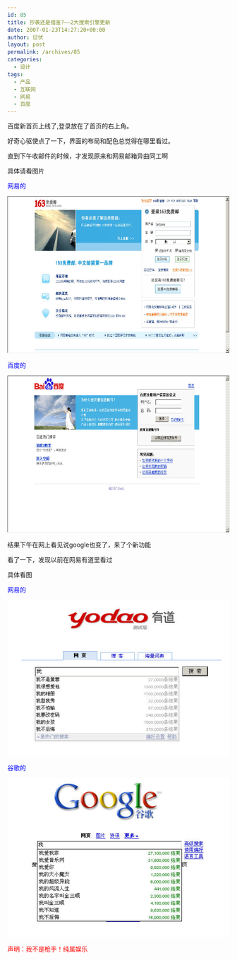 ```yaml
---
id: 85
title: 抄袭还是借鉴?——2大搜索引擎更新
date: 2007-01-23T14:27:20+00:00
author: 愆伏
layout: post
permalink: /archives/85
categories:
  - 设计
tags:
  - 产品
  - 互联网
  - 网易
  - 百度
---
```

百度新首页上线了,登录放在了首页的右上角。
  
好奇心驱使点了一下，界面的布局和配色总觉得在哪里看过。
  
直到下午收邮件的时候，才发现原来和网易邮箱异曲同工啊
  
具体请看图片

<span style="color:Blue">网易的</span>
  
<a href="/wp-content/uploads/200701/23_143107_163.jpg" target="_blank"><img src="/wp-content/uploads/200701/23_143107_163.jpg" alt="/wp-content/uploads/200701/23_143107_163.jpg" width="614" height="356" /></a>

<span style="color:Blue">百度的</span>
  
<a href="/wp-content/uploads/200701/23_143128_baidu.jpg" target="_blank"><img src="/wp-content/uploads/200701/23_143128_baidu.jpg" alt="/wp-content/uploads/200701/23_143128_baidu.jpg" width="614" height="356" /></a>

结果下午在网上看见说google也变了，来了个新功能
  
看了一下，发现以前在网易有道里看过
  
具体看图

<span style="color:Blue">网易的</span>
  
<a href="/wp-content/uploads/200701/23_151200_163.jpg" target="_blank"><img src="/wp-content/uploads/200701/23_151200_163.jpg" alt="/wp-content/uploads/200701/23_151200_163.jpg" /></a>

<span style="color:Blue">谷歌的</span>
  
<a href="/wp-content/uploads/200701/23_151225_google.jpg" target="_blank"><img src="/wp-content/uploads/200701/23_151225_google.jpg" alt="/wp-content/uploads/200701/23_151225_google.jpg" /></a>

<span style="color:Red">声明：我不是枪手！纯属娱乐</span>